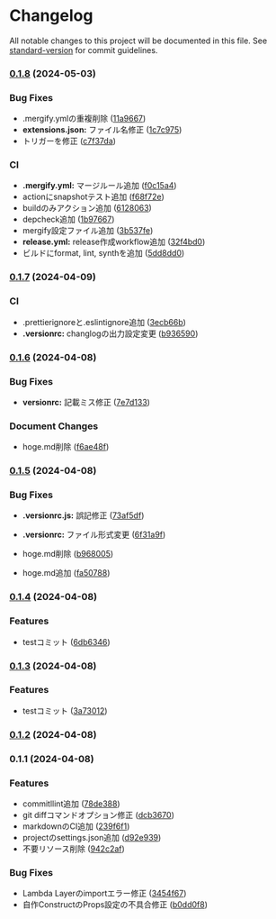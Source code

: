 # Changelog

All notable changes to this project will be documented in this file. See [standard-version](https://github.com/conventional-changelog/standard-version) for commit guidelines.

### [0.1.8](https://github.com/kasiopeiya/cdk-project-template/compare/v0.1.7...v0.1.8) (2024-05-03)


### Bug Fixes

* .mergify.ymlの重複削除 ([11a9667](https://github.com/kasiopeiya/cdk-project-template/commit/11a96671a14c8af484734f1307f0fc164f33b78d))
* **extensions.json:** ファイル名修正 ([1c7c975](https://github.com/kasiopeiya/cdk-project-template/commit/1c7c975f5ec73765d844c8641d8351df8f4008b1))
* トリガーを修正 ([c7f37da](https://github.com/kasiopeiya/cdk-project-template/commit/c7f37da37e1312be1ba18231566ca7bd3484a22b))


### CI

* **.mergify.yml:** マージルール追加 ([f0c15a4](https://github.com/kasiopeiya/cdk-project-template/commit/f0c15a454620e08c632d6be0752155b967416868))
* actionにsnapshotテスト追加 ([f68f72e](https://github.com/kasiopeiya/cdk-project-template/commit/f68f72ec5479f3cdb526545aad201967d2270e49))
* buildのみアクション追加 ([6128063](https://github.com/kasiopeiya/cdk-project-template/commit/6128063b5dcff3344a626c8bd1ae63e66c39dfa0))
* depcheck追加 ([1b97667](https://github.com/kasiopeiya/cdk-project-template/commit/1b97667b546f60fb2d7978429e9f639ebfef1551))
* mergify設定ファイル追加 ([3b537fe](https://github.com/kasiopeiya/cdk-project-template/commit/3b537fef20d3e0ca5e223137f3632b8a4fbd4717))
* **release.yml:** release作成workflow追加 ([32f4bd0](https://github.com/kasiopeiya/cdk-project-template/commit/32f4bd079d2b4f4fc9b09d178b822ad1ea33ddc5))
* ビルドにformat, lint, synthを追加 ([5dd8dd0](https://github.com/kasiopeiya/cdk-project-template/commit/5dd8dd095ccff84900d2f41702542f016587c0fc))

### [0.1.7](https://github.com/kasiopeiya/cdk-project-template-github-actions/compare/v0.1.6...v0.1.7) (2024-04-09)


### CI

* .prettierignoreと.eslintignore追加 ([3ecb66b](https://github.com/kasiopeiya/cdk-project-template-github-actions/commit/3ecb66bf591bcc388628b15e8d2d5184a902a51b))
* **.versionrc:** changlogの出力設定変更 ([b936590](https://github.com/kasiopeiya/cdk-project-template-github-actions/commit/b93659042f841cff3ce7217551ceaa7e60cd2217))

### [0.1.6](https://github.com/kasiopeiya/cdk-project-template-github-actions/compare/v0.1.5...v0.1.6) (2024-04-08)

### Bug Fixes

- **versionrc:** 記載ミス修正 ([7e7d133](https://github.com/kasiopeiya/cdk-project-template-github-actions/commit/7e7d133c40c79c332d4a6f66cfb935f9aae5a639))

### Document Changes

- hoge.md削除 ([f6ae48f](https://github.com/kasiopeiya/cdk-project-template-github-actions/commit/f6ae48f645e1f78751844c0a5080e4f6227d25d3))

### [0.1.5](https://github.com/kasiopeiya/cdk-project-template-github-actions/compare/v0.1.4...v0.1.5) (2024-04-08)

### Bug Fixes

- **.versionrc.js:** 誤記修正 ([73af5df](https://github.com/kasiopeiya/cdk-project-template-github-actions/commit/73af5df1366035545f917f64150a761ad33127d4))
- **.versionrc:** ファイル形式変更 ([6f31a9f](https://github.com/kasiopeiya/cdk-project-template-github-actions/commit/6f31a9f873cfc57cc76cfe0e8e03b361ddbc8916))

- hoge.md削除 ([b968005](https://github.com/kasiopeiya/cdk-project-template-github-actions/commit/b96800557bb79a242231c8438687c8df720b96b7))
- hoge.md追加 ([fa50788](https://github.com/kasiopeiya/cdk-project-template-github-actions/commit/fa507886635f8e15e5375a2631e412de703b0fd2))

### [0.1.4](https://github.com/kasiopeiya/cdk-project-template-github-actions/compare/v0.1.3...v0.1.4) (2024-04-08)

### Features

- testコミット ([6db6346](https://github.com/kasiopeiya/cdk-project-template-github-actions/commit/6db6346450dbbb39ffd7e32209d84d1454aa07a4))

### [0.1.3](https://github.com/kasiopeiya/cdk-project-template-github-actions/compare/v0.1.2...v0.1.3) (2024-04-08)

### Features

- testコミット ([3a73012](https://github.com/kasiopeiya/cdk-project-template-github-actions/commit/3a730127d2b5a87f4a71e5d15619f06f6ae62b87))

### [0.1.2](https://github.com/kasiopeiya/cdk-project-template-github-actions/compare/v0.1.1...v0.1.2) (2024-04-08)

### 0.1.1 (2024-04-08)

### Features

- commitllint追加 ([78de388](https://github.com/kasiopeiya/cdk-project-template-github-actions/commit/78de3885cdbf7b6d78653c21521c20862a9fc9c8))
- git diffコマンドオプション修正 ([dcb3670](https://github.com/kasiopeiya/cdk-project-template-github-actions/commit/dcb3670e6c2656971f2f16db72a57cd240431452))
- markdownのCI追加 ([239f6f1](https://github.com/kasiopeiya/cdk-project-template-github-actions/commit/239f6f145c5d5cfc8d1a63b274dc2c3b5dc78413))
- projectのsettings.json追加 ([d92e939](https://github.com/kasiopeiya/cdk-project-template-github-actions/commit/d92e9390c8e05a42ccb5dffab43ca3b789fe12ff))
- 不要リソース削除 ([942c2af](https://github.com/kasiopeiya/cdk-project-template-github-actions/commit/942c2af7622ab2e78881394a0086cc9f243afbe0))

### Bug Fixes

- Lambda Layerのimportエラー修正 ([3454f67](https://github.com/kasiopeiya/cdk-project-template-github-actions/commit/3454f679ed9f34a1a2217cf2d14029e194c000eb))
- 自作ConstructのProps設定の不具合修正 ([b0dd0f8](https://github.com/kasiopeiya/cdk-project-template-github-actions/commit/b0dd0f8ccf5d13328ac3daff34d635743960fe6a))
